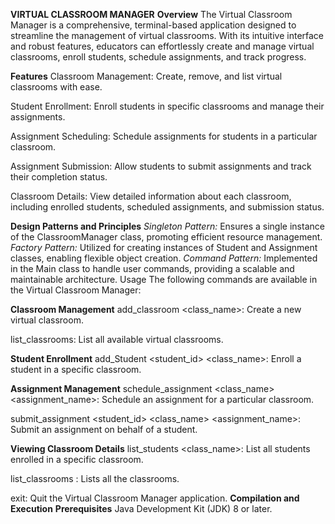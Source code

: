 **VIRTUAL CLASSROOM MANAGER**
**Overview**
The Virtual Classroom Manager is a comprehensive, terminal-based application designed to streamline the management of virtual classrooms. With its intuitive interface and robust features, educators can effortlessly create and manage virtual classrooms, enroll students, schedule assignments, and track progress.

**Features**
Classroom Management: Create, remove, and list virtual classrooms with ease.

Student Enrollment: Enroll students in specific classrooms and manage their assignments.

Assignment Scheduling: Schedule assignments for students in a particular classroom.

Assignment Submission: Allow students to submit assignments and track their completion status.

Classroom Details: View detailed information about each classroom, including enrolled students, scheduled assignments, and submission status.

**Design Patterns and Principles**
_Singleton Pattern:_ Ensures a single instance of the ClassroomManager class, promoting efficient resource management.
_Factory Pattern:_ Utilized for creating instances of Student and Assignment classes, enabling flexible object creation.
_Command Pattern:_ Implemented in the Main class to handle user commands, providing a scalable and maintainable architecture.
Usage
The following commands are available in the Virtual Classroom Manager:

**Classroom Management**
add_classroom <class_name>: Create a new virtual classroom.

list_classrooms: List all available virtual classrooms.

**Student Enrollment**
add_Student <student_id> <class_name>: Enroll a student in a specific classroom.

**Assignment Management**
schedule_assignment <class_name> <assignment_name>: Schedule an assignment for a particular classroom.

submit_assignment <student_id> <class_name> <assignment_name>: Submit an assignment on behalf of a student.

**Viewing Classroom Details**
list_students <class_name>: List all students enrolled in a specific classroom.

list_classrooms : Lists all the classrooms.

exit: Quit the Virtual Classroom Manager application.
**Compilation and Execution**
**Prerequisites**
Java Development Kit (JDK) 8 or later.
